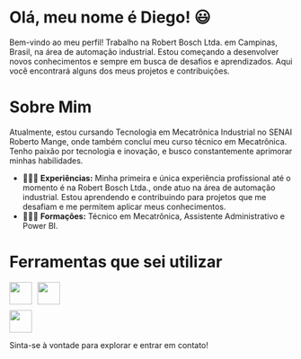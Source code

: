 # Olá, meu nome é Diego! 😃

Bem-vindo ao meu perfil! Trabalho na Robert Bosch Ltda. em Campinas, Brasil, na área de automação industrial. Estou começando a desenvolver novos conhecimentos e sempre em busca de desafios e aprendizados. Aqui você encontrará alguns dos meus projetos e contribuições.

# Sobre Mim

Atualmente, estou cursando Tecnologia em Mecatrônica Industrial no SENAI Roberto Mange, onde também concluí meu curso técnico em Mecatrônica. Tenho paixão por tecnologia e inovação, e busco constantemente aprimorar minhas habilidades.

- 👨🏻‍🔧 **Experiências:** Minha primeira e única experiência profissional até o momento é na Robert Bosch Ltda., onde atuo na área de automação industrial. Estou aprendendo e contribuindo para projetos que me desafiam e me permitem aplicar meus conhecimentos.
- 👨🏻‍🎓 **Formações:** Técnico em Mecatrônica, Assistente Administrativo e Power BI.

# Ferramentas que sei utilizar

<div style="display: flex; flex-direction: column; gap: 10px;">
  <div style="display: flex; gap: 10px;">
    <img width="40px" src="https://cdn.jsdelivr.net/gh/devicons/devicon@latest/icons/python/python-original.svg" />
    <img width="40px" src="https://cdn.jsdelivr.net/gh/devicons/devicon@latest/icons/html5/html5-original.svg" />
  </div>
  <div style="display: flex; gap: 10px;">
    <img width="40px" src="https://cdn.jsdelivr.net/gh/devicons/devicon@latest/icons/cplusplus/cplusplus-original.svg" />
  </div>
</div>

Sinta-se à vontade para explorar e entrar em contato!
